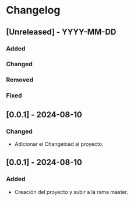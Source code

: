 # Changelog

## [Unreleased] - YYYY-MM-DD
### Added
### Changed
### Removed
### Fixed

## [0.0.1] - 2024-08-10

### Changed
* Adicionar el Changeload al proyecto.

## [0.0.1] - 2024-08-10

### Added
* Creación del proyecto y subir a la rama master.